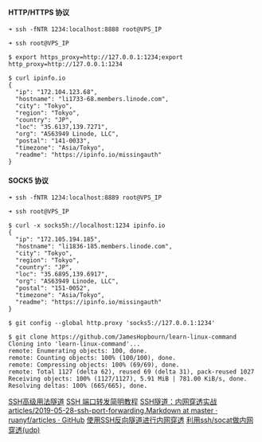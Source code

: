 #### HTTP/HTTPS 协议
```
➜ ssh -fNTR 1234:localhost:8888 root@VPS_IP

➜ ssh root@VPS_IP

$ export https_proxy=http://127.0.0.1:1234;export http_proxy=http://127.0.0.1:1234

$ curl ipinfo.io
{
  "ip": "172.104.123.68",
  "hostname": "li1733-68.members.linode.com",
  "city": "Tokyo",
  "region": "Tokyo",
  "country": "JP",
  "loc": "35.6137,139.7271",
  "org": "AS63949 Linode, LLC",
  "postal": "141-0033",
  "timezone": "Asia/Tokyo",
  "readme": "https://ipinfo.io/missingauth"
}
```

#### SOCK5 协议
```
➜ ssh -fNTR 1234:localhost:8889 root@VPS_IP

➜ ssh root@VPS_IP

$ curl -x socks5h://localhost:1234 ipinfo.io
{
  "ip": "172.105.194.185",
  "hostname": "li1836-185.members.linode.com",
  "city": "Tokyo",
  "region": "Tokyo",
  "country": "JP",
  "loc": "35.6895,139.6917",
  "org": "AS63949 Linode, LLC",
  "postal": "151-0052",
  "timezone": "Asia/Tokyo",
  "readme": "https://ipinfo.io/missingauth"
}

$ git config --global http.proxy 'socks5://127.0.0.1:1234'

$ git clone https://github.com/JamesHopbourn/learn-linux-command
Cloning into 'learn-linux-command'...
remote: Enumerating objects: 100, done.
remote: Counting objects: 100% (100/100), done.
remote: Compressing objects: 100% (69/69), done.
remote: Total 1127 (delta 62), reused 69 (delta 31), pack-reused 1027
Receiving objects: 100% (1127/1127), 5.91 MiB | 781.00 KiB/s, done.
Resolving deltas: 100% (665/665), done.
```

[SSH高级用法隧道](https://note.yuchaoshui.com/blog/post/yuziyue/SSH%E5%86%85%E7%BD%91%E7%A9%BF%E9%80%8F#title-5)
[SSH 端口转发简明教程](https://sspai.com/post/61641)
[SSH隧道：内网穿透实战](https://cherrot.com/tech/2017/01/08/ssh-tunneling-practice.html)
[articles/2019-05-28-ssh-port-forwarding.Markdown at master · ruanyf/articles · GitHub](https://github.com/ruanyf/articles/blob/master/2019/2019-05-28-ssh-port-forwarding.md)
[使用SSH反向隧道进行内网穿透](http://arondight.me/2016/02/17/%E4%BD%BF%E7%94%A8SSH%E5%8F%8D%E5%90%91%E9%9A%A7%E9%81%93%E8%BF%9B%E8%A1%8C%E5%86%85%E7%BD%91%E7%A9%BF%E9%80%8F/)
[利用ssh/socat做内网穿透(udp)](https://www.goalan.net/2018/05/03/%E5%88%A9%E7%94%A8ssh%E5%92%8Csocat%E5%81%9A%E5%86%85%E7%BD%91%E7%A9%BF%E9%80%8F/)
